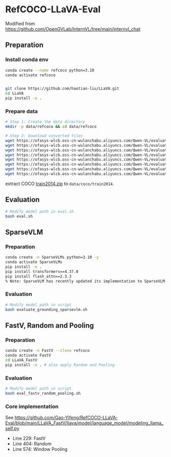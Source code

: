 # RefCOCO-LLaVA-Eval

Modified from https://github.com/OpenGVLab/InternVL/tree/main/internvl_chat

## Preparation

### Install conda env

```bash
conda create --name refcoco python=3.10
conda activate refcoco


git clone https://github.com/haotian-liu/LLaVA.git
cd LLaVA
pip install -e .
```

### Prepare data

```bash
# Step 1: Create the data directory
mkdir -p data/refcoco && cd data/refcoco

# Step 2: Download converted files
wget https://ofasys-wlcb.oss-cn-wulanchabu.aliyuncs.com/Qwen-VL/evaluation/refcoco/refcoco_val.jsonl
wget https://ofasys-wlcb.oss-cn-wulanchabu.aliyuncs.com/Qwen-VL/evaluation/refcoco/refcoco_testA.jsonl
wget https://ofasys-wlcb.oss-cn-wulanchabu.aliyuncs.com/Qwen-VL/evaluation/refcoco/refcoco_testB.jsonl
wget https://ofasys-wlcb.oss-cn-wulanchabu.aliyuncs.com/Qwen-VL/evaluation/refcoco%2B/refcoco%2B_val.jsonl
wget https://ofasys-wlcb.oss-cn-wulanchabu.aliyuncs.com/Qwen-VL/evaluation/refcoco%2B/refcoco%2B_testA.jsonl
wget https://ofasys-wlcb.oss-cn-wulanchabu.aliyuncs.com/Qwen-VL/evaluation/refcoco%2B/refcoco%2B_testB.jsonl
wget https://ofasys-wlcb.oss-cn-wulanchabu.aliyuncs.com/Qwen-VL/evaluation/refcocog/refcocog_val.jsonl
wget https://ofasys-wlcb.oss-cn-wulanchabu.aliyuncs.com/Qwen-VL/evaluation/refcocog/refcocog_test.jsonl
```

extract COCO [train2014.zip](http://images.cocodataset.org/zips/train2014.zip) to `data/coco/train2014`.


## Evaluation

```bash
# Modify model path in eval.sh
bash eval.sh
```

## SparseVLM
### Preparation
```bash
conda create -n SparseVLMs python=3.10 -y
conda activate SparseVLMs
pip install -e .
pip install transformers==4.37.0
pip install flash_attn==2.3.3
% Note: SparseVLM has recently updated its implementation to SparseVLM-1.5.
```
### Evaluation
```bash
# Modify model path in script
bash evaluate_grounding_sparsevlm.sh
```

## FastV, Random and Pooling
### Preparation
```bash
conda create -n FastV --clone refcoco
conda activate FastV 
cd LLaVA_FastV
pip install -e . # also apply Random and Pooling
```

### Evaluation
```bash
# Modify model path in script
bash eval_fastv_random_pooling.sh
```

### Core implementation
See https://github.com/Gao-Yifeng/RefCOCO-LLaVA-Eval/blob/main/LLaVA_FastV/llava/model/language_model/modeling_llama_self.py
- Line 229: FastV
- Line 404: Random
- Line 574: Window Pooling

